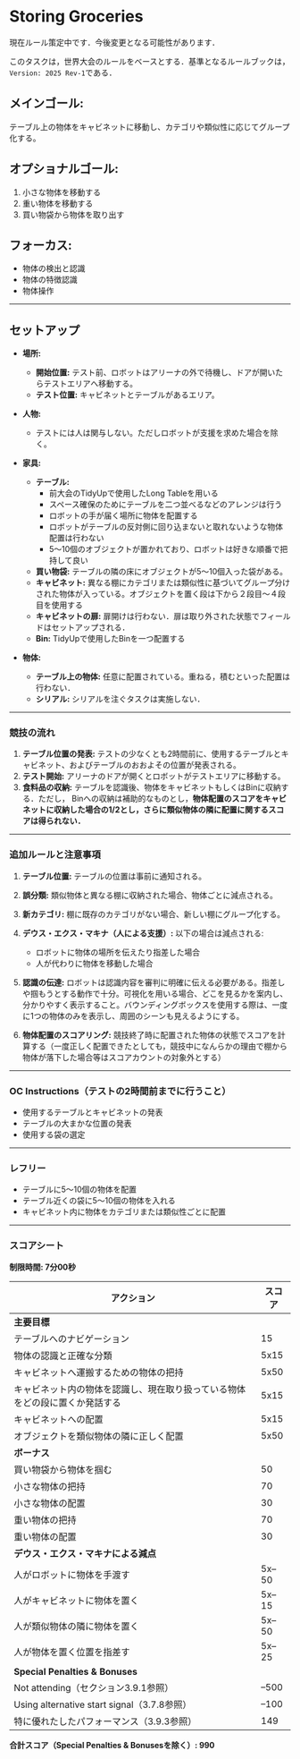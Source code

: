 # Storing Groceries
現在ルール策定中です．今後変更となる可能性があります．

このタスクは，世界大会のルールをベースとする．基準となるルールブックは， `Version: 2025 Rev-1`である．

## メインゴール:
テーブル上の物体をキャビネットに移動し、カテゴリや類似性に応じてグループ化する。

## オプショナルゴール:
1. 小さな物体を移動する  
2. 重い物体を移動する  
3. 買い物袋から物体を取り出す  

## フォーカス:
- 物体の検出と認識  
- 物体の特徴認識  
- 物体操作  

---

## セットアップ

- **場所:**
  - **開始位置:** テスト前、ロボットはアリーナの外で待機し、ドアが開いたらテストエリアへ移動する。
  - **テスト位置:** キャビネットとテーブルがあるエリア。

- **人物:**
  - テストには人は関与しない。ただしロボットが支援を求めた場合を除く。

- **家具:**
  - **テーブル:** 
    - 前大会のTidyUpで使用したLong Tableを用いる
    - スペース確保のためにテーブルを二つ並べるなどのアレンジは行う
    - ロボットの手が届く場所に物体を配置する
    - ロボットがテーブルの反対側に回り込まないと取れないような物体配置は行わない
    - 5〜10個のオブジェクトが置かれており、ロボットは好きな順番で把持して良い
  - **買い物袋:** テーブルの隣の床にオブジェクトが5〜10個入った袋がある。
  - **キャビネット:** 異なる棚にカテゴリまたは類似性に基づいてグループ分けされた物体が入っている。オブジェクトを置く段は下から２段目〜４段目を使用する
  - **キャビネットの扉:** 扉開けは行わない．扉は取り外された状態でフィールドはセットアップされる．
  - **Bin:** TidyUpで使用したBinを一つ配置する

- **物体:**
  - **テーブル上の物体:** 任意に配置されている。重ねる，積むといった配置は行わない．
  - **シリアル:** シリアルを注ぐタスクは実施しない．

---

### 競技の流れ

1. **テーブル位置の発表:** テストの少なくとも2時間前に、使用するテーブルとキャビネット、およびテーブルのおおよその位置が発表される。
2. **テスト開始:** アリーナのドアが開くとロボットがテストエリアに移動する。
3. **食料品の収納:** テーブルを認識後、物体をキャビネットもしくはBinに収納する．ただし， Binへの収納は補助的なものとし，**物体配置のスコアをキャビネットに収納した場合の1/2とし，さらに類似物体の隣に配置に関するスコアは得られない．**

---

### 追加ルールと注意事項

1. **テーブル位置:** テーブルの位置は事前に通知される。
2. **誤分類:** 類似物体と異なる棚に収納された場合、物体ごとに減点される。
3. **新カテゴリ:** 棚に既存のカテゴリがない場合、新しい棚にグループ化する。
4. **デウス・エクス・マキナ（人による支援）:** 以下の場合は減点される:
   - ロボットに物体の場所を伝えたり指差した場合  
   - 人が代わりに物体を移動した場合  

5. **認識の伝達:** ロボットは認識内容を審判に明確に伝える必要がある。指差しや掴もうとする動作で十分。可視化を用いる場合、どこを見るかを案内し、分かりやすく表示すること。バウンディングボックスを使用する際は、一度に1つの物体のみを表示し、周囲のシーンも見えるようにする。
6. **物体配置のスコアリング:** 競技終了時に配置された物体の状態でスコアを計算する（一度正しく配置できたとしても，競技中になんらかの理由で棚から物体が落下した場合等はスコアカウントの対象外とする）

---

### OC Instructions（テストの2時間前までに行うこと）

- 使用するテーブルとキャビネットの発表  
- テーブルの大まかな位置の発表  
- 使用する袋の選定  

---

### レフリー

- テーブルに5〜10個の物体を配置  
- テーブル近くの袋に5〜10個の物体を入れる  
- キャビネット内に物体をカテゴリまたは類似性ごとに配置  

---

### スコアシート

**制限時間: 7分00秒**

| アクション | スコア |
|------------|--------|
| **主要目標** | |
| テーブルへのナビゲーション | 15 |
| 物体の認識と正確な分類 | 5x15 |
| キャビネットへ運搬するための物体の把持 | 5x50 |
| キャビネット内の物体を認識し、現在取り扱っている物体をどの段に置くか発話する | 5x15 |
| キャビネットへの配置 | 5x15 |
| オブジェクトを類似物体の隣に正しく配置 | 5x50 |
| **ボーナス** | |
| 買い物袋から物体を掴む | 50 |
| 小さな物体の把持 | 70 |
| 小さな物体の配置 | 30 |
| 重い物体の把持 | 70 |
| 重い物体の配置 | 30 |
| **デウス・エクス・マキナによる減点** | |
| 人がロボットに物体を手渡す | 5x–50 |
| 人がキャビネットに物体を置く | 5x–15 |
| 人が類似物体の隣に物体を置く | 5x–50 |
| 人が物体を置く位置を指差す | 5x–25 |
| **Special Penalties & Bonuses** | |
| Not attending（セクション3.9.1参照） | –500 |
| Using alternative start signal（3.7.8参照） | –100 |
| 特に優れたしたパフォーマンス（3.9.3参照） | 149 |

**合計スコア（Special Penalties & Bonusesを除く）: 990**